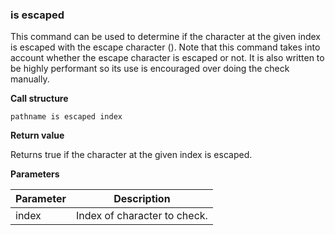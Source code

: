 ### is escaped

This command can be used to determine if the character at the given index is
escaped with the escape character (\).  Note that this command takes into
account whether the escape character is escaped or not.  It is also written
to be highly performant so its use is encouraged over doing the check manually.

**Call structure**

`pathname is escaped index`

**Return value**

Returns true if the character at the given index is escaped.

**Parameters**

| Parameter | Description |
| - | - |
| index | Index of character to check. |
